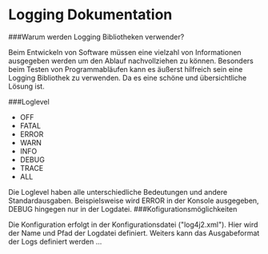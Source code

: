 # Logging Dokumentation

###Warum werden Logging Bibliotheken verwender?

Beim Entwickeln von Software müssen eine vielzahl von Informationen ausgegeben werden um den Ablauf nachvollziehen zu können.
Besonders beim Testen von Programmabläufen kann es äußerst hilfreich sein eine Logging Bibliothek zu verwenden. Da es eine schöne und übersichtliche Lösung ist.

###Loglevel
- OFF
- FATAL
- ERROR
- WARN
- INFO
- DEBUG
- TRACE
- ALL

Die Loglevel haben alle unterschiedliche Bedeutungen und andere Standardausgaben. Beispielsweise wird ERROR in der Konsole ausgegeben, DEBUG hingegen nur in der Logdatei. 
###Kofigurationsmöglichkeiten

Die Konfiguration erfolgt in der Konfigurationsdatei ("log4j2.xml"). Hier wird der Name und Pfad der Logdatei definiert. 
Weiters kann das Ausgabeformat der Logs definiert werden ...


